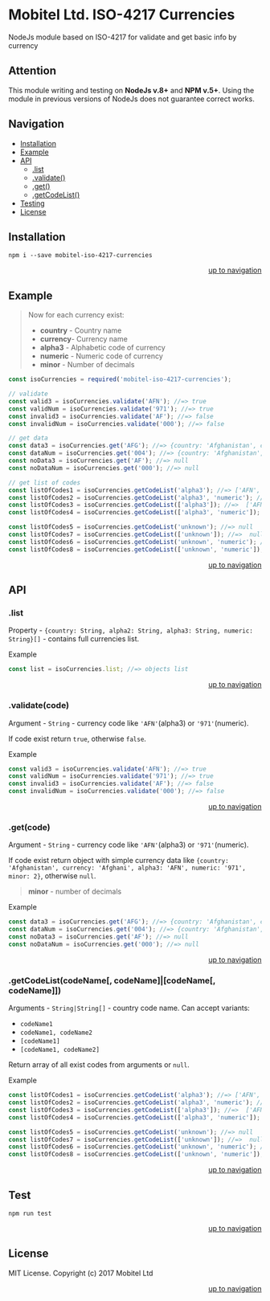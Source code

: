 # Mobitel Ltd. ISO-4217 Currencies
NodeJs module based on ISO-4217 for validate and get basic info by currency

## Attention
This module writing and testing on **NodeJs v.8+** and **NPM v.5+**.
Using the module in previous versions of NodeJs does not guarantee correct works.

## <a name="navigation">Navigation</a>

* [Installation](#installation)
* [Example](#example)
* [API](#api)
    * [.list](#list)
    * [.validate()](#validate)
    * [.get()](#get)
    * [.getCodeList()](#get-code-list)
* [Testing](#testing)
* [License](#license)

## <a name="installation">Installation</a>

```
npm i --save mobitel-iso-4217-currencies
```
[<p align="right">up to navigation</p>](#navigation)

## <a name="example">Example</a>
> Now for each currency exist:
> * **country** - Country name
> * **currency**- Currency name
> * **alpha3** - Alphabetic code of currency
> * **numeric** - Numeric code of currency
> * **minor** - Number of decimals

```javascript
const isoCurrencies = required('mobitel-iso-4217-currencies');

// validate
const valid3 = isoCurrencies.validate('AFN'); //=> true
const validNum = isoCurrencies.validate('971'); //=> true
const invalid3 = isoCurrencies.validate('AF'); //=> false
const invalidNum = isoCurrencies.validate('000'); //=> false

// get data
const data3 = isoCurrencies.get('AFG'); //=> {country: 'Afghanistan', currency: 'Afghani', alpha3: 'AFN', numeric: '971', minor: 2}
const dataNum = isoCurrencies.get('004'); //=> {country: 'Afghanistan', currency: 'Afghani', alpha3: 'AFN', numeric: '971', minor: 2}
const noData3 = isoCurrencies.get('AF'); //=> null
const noDataNum = isoCurrencies.get('000'); //=> null

// get list of codes
const listOfCodes1 = isoCurrencies.getCodeList('alpha3'); //=> ['AFN', ...]
const listOfCodes2 = isoCurrencies.getCodeList('alpha3', 'numeric'); //=> ['AFN', ..., '971', ...]
const listOfCodes3 = isoCurrencies.getCodeList(['alpha3']); //=>  ['AFN', ...]
const listOfCodes4 = isoCurrencies.getCodeList(['alpha3', 'numeric']); //=> ['AFN', ..., '971', ...]

const listOfCodes5 = isoCurrencies.getCodeList('unknown'); //=> null
const listOfCodes7 = isoCurrencies.getCodeList(['unknown']); //=>  null
const listOfCodes6 = isoCurrencies.getCodeList('unknown', 'numeric'); //=> null
const listOfCodes8 = isoCurrencies.getCodeList(['unknown', 'numeric']); //=> null
```
[<p align="right">up to navigation</p>](#navigation)

## <a name="api">API</a>

### <a name="list">.list</a>
Property - `{country: String, alpha2: String, alpha3: String, numeric: String}[]` - contains full currencies list.

Example
```javascript
const list = isoCurrencies.list; //=> objects list 
```
[<p align="right">up to navigation</p>](#navigation)

### <a name="validate">.validate(code)</a>
Argument - `String` - currency code like `'AFN'`(alpha3) or `'971'`(numeric).

If code exist return `true`, otherwise `false`.

Example
```javascript
const valid3 = isoCurrencies.validate('AFN'); //=> true
const validNum = isoCurrencies.validate('971'); //=> true
const invalid3 = isoCurrencies.validate('AF'); //=> false
const invalidNum = isoCurrencies.validate('000'); //=> false
```
[<p align="right">up to navigation</p>](#navigation)

### <a name="get">.get(code)</a>
Argument - `String` - currency code like `'AFN'`(alpha3) or `'971'`(numeric).

If code exist return object with simple currency data like 
`{country: 'Afghanistan', currency: 'Afghani', alpha3: 'AFN', numeric: '971', minor: 2}`, otherwise `null`.

> **minor** - number of decimals

Example
```javascript
const data3 = isoCurrencies.get('AFG'); //=> {country: 'Afghanistan', currency: 'Afghani', alpha3: 'AFN', numeric: '971', minor: 2}
const dataNum = isoCurrencies.get('004'); //=> {country: 'Afghanistan', currency: 'Afghani', alpha3: 'AFN', numeric: '971', minor: 2}
const noData3 = isoCurrencies.get('AF'); //=> null
const noDataNum = isoCurrencies.get('000'); //=> null
```
[<p align="right">up to navigation</p>](#navigation)

### <a name="get-code-list">.getCodeList(codeName[, codeName]|[codeName[, codeName]])</a>
Arguments - `String|String[]` - country code name. Can accept variants:
* `codeName1`
* `codeName1, codeName2`
* `[codeName1]`
* `[codeName1, codeName2]`

Return array of all exist codes from arguments or `null`.

Example
```javascript
const listOfCodes1 = isoCurrencies.getCodeList('alpha3'); //=> ['AFN', ...]
const listOfCodes2 = isoCurrencies.getCodeList('alpha3', 'numeric'); //=> ['AFN', ..., '971', ...]
const listOfCodes3 = isoCurrencies.getCodeList(['alpha3']); //=>  ['AFN', ...]
const listOfCodes4 = isoCurrencies.getCodeList(['alpha3', 'numeric']); //=> ['AFN', ..., '971', ...]

const listOfCodes5 = isoCurrencies.getCodeList('unknown'); //=> null
const listOfCodes7 = isoCurrencies.getCodeList(['unknown']); //=>  null
const listOfCodes6 = isoCurrencies.getCodeList('unknown', 'numeric'); //=> null
const listOfCodes8 = isoCurrencies.getCodeList(['unknown', 'numeric']); //=> null
```
[<p align="right">up to navigation</p>](#navigation)

## <a name="testing">Test</a>

    npm run test
[<p align="right">up to navigation</p>](#navigation)

## <a name="testing">License</a>
MIT License.
Copyright (c) 2017 Mobitel Ltd
[<p align="right">up to navigation</p>](#navigation)
